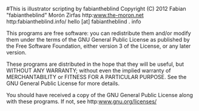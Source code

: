 #This is illustrator scripting by fabiantheblind
 Copyright (C) 2012 Fabian "fabiantheblind" Morón Zirfas
 http:www.the-moron.net
 http:fabiantheblind.info/
 hello [at] fabiantheblind . info

 This programs are free software: you can redistribute them and/or modify
 them under the terms of the GNU General Public License as published by
 the Free Software Foundation, either version 3 of the License, or
 any later version.

 These programs are distributed in the hope that they will be useful,
 but WITHOUT ANY WARRANTY; without even the implied warranty of
 MERCHANTABILITY or FITNESS FOR A PARTICULAR PURPOSE.  See the
 GNU General Public License for more details.

 You should have received a copy of the GNU General Public License
 along with these programs.  If not, see http:www.gnu.org/licenses/